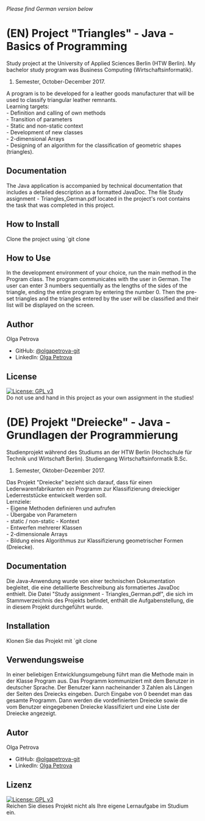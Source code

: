 *Please find German version below*
# (EN) Project "Triangles" - Java - Basics of Programming
Study project at the University of Applied Sciences Berlin (HTW Berlin).
My bachelor study program was Business Computing (Wirtschaftsinformatik).
1. Semester, October-December 2017. 

A program is to be developed for a leather goods manufacturer that will be used to classify triangular leather remnants.  
	Learning targets:  
	- Definition and calling of own methods  
	- Transition of parameters  
	- Static and non-static context  
	- Development of new classes  
	- 2-dimensional Arrays  
	- Designing of an algorithm for the classification of geometric shapes (triangles). 
	
## Documentation
The Java application is accompanied by technical documentation that includes a detailed description as a formatted JavaDoc.
The file Study assignment - Triangles_German.pdf located in the project's root contains the task that was completed in this project.
## How to Install
Clone the project using `git clone 
## How to Use
In the development environment of your choice, run the main method in the Program class.
The program communicates with the user in German. The user can enter 3 numbers sequentially as the lengths of the sides of the triangle, ending the entire program by entering the number 0. Then the pre-set triangles and the triangles entered by the user will be classified and their list will be displayed on the screen.
## Author
Olga Petrova
- GitHub: [@olgapetrova-git](https://github.com/olgapetrova-git)
- LinkedIn: [Olga Petrova](https://www.linkedin.com/in/olga-petrova-berlin/)
## License
[![License: GPL v3](https://img.shields.io/badge/License-GPLv3-blue.svg)](https://www.gnu.org/licenses/gpl-3.0)  
Do not use and hand in this project as your own assignment in the studies!
# (DE) Projekt "Dreiecke" - Java - Grundlagen der Programmierung	  
Studienprojekt während des Studiums an der HTW Berlin (Hochschule für Technik und Wirtschaft Berlin).
Studiengang Wirtschaftsinformatik B.Sc.    
1. Semester, Oktober-Dezember 2017.  
 
Das Projekt "Dreiecke" bezieht sich darauf, dass für einen Lederwarenfabrikanten ein Programm zur Klassifizierung dreieckiger Lederreststücke entwickelt werden soll.  
	Lernziele:  
	- Eigene Methoden definieren und aufrufen  
	- Übergabe von Parametern  
	- static / non-static - Kontext  
	- Entwerfen mehrerer Klassen  
	- 2-dimensionale Arrays  
	- Bildung eines Algorithmus zur Klassifizierung geometrischer Formen (Dreiecke).  
## Documentation
Die Java-Anwendung wurde von einer technischen Dokumentation begleitet, die eine detaillierte Beschreibung als formatiertes JavaDoc enthielt.
Die Datei "Study assignment - Triangles_German.pdf", die sich im Stammverzeichnis des Projekts befindet, enthält die Aufgabenstellung, die in diesem Projekt durchgeführt wurde.
## Installation
Klonen Sie das Projekt mit `git clone 
## Verwendungsweise
In einer beliebigen Entwicklungsumgebung  führt man die Methode main in der Klasse Program aus.
Das Programm kommuniziert mit dem Benutzer in deutscher Sprache. Der Benutzer kann nacheinander 3 Zahlen als Längen der Seiten des Dreiecks eingeben. Durch Eingabe von 0 beendet man das gesamte Programm. Dann werden die vordefinierten Dreiecke sowie die vom Benutzer eingegebenen Dreiecke klassifiziert und eine Liste der Dreiecke angezeigt.
## Autor
Olga Petrova
- GitHub: [@olgapetrova-git](https://github.com/olgapetrova-git)
- LinkedIn: [Olga Petrova](https://www.linkedin.com/in/olga-petrova-berlin/)
 ## Lizenz
[![License: GPL v3](https://img.shields.io/badge/License-GPLv3-blue.svg)](https://www.gnu.org/licenses/gpl-3.0)  
Reichen Sie dieses Projekt nicht als Ihre eigene Lernaufgabe im Studium ein. 
